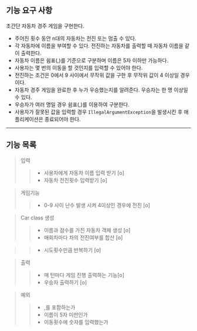
## 기능 요구 사항

초간단 자동차 경주 게임을 구현한다.

- 주어진 횟수 동안 n대의 자동차는 전진 또는 멈출 수 있다.
- 각 자동차에 이름을 부여할 수 있다. 전진하는 자동차를 출력할 때 자동차 이름을 같이 출력한다.
- 자동차 이름은 쉼표(,)를 기준으로 구분하며 이름은 5자 이하만 가능하다.
- 사용자는 몇 번의 이동을 할 것인지를 입력할 수 있어야 한다.
- 전진하는 조건은 0에서 9 사이에서 무작위 값을 구한 후 무작위 값이 4 이상일 경우이다.
- 자동차 경주 게임을 완료한 후 누가 우승했는지를 알려준다. 우승자는 한 명 이상일 수 있다.
- 우승자가 여러 명일 경우 쉼표(,)를 이용하여 구분한다.
- 사용자가 잘못된 값을 입력할 경우 `IllegalArgumentException`을 발생시킨 후 애플리케이션은 종료되어야 한다.
------
## 기능 목록

> 입력
>> - 사용자에게 자동차 이름 입력 받기 [o]
>> - 자동차 전진횟수 입력받기 [o]

> 게임기능
>>- 0-9 사이 난수 발생 시켜 4이상인 경우에 전진 [o]

> Car class 생성
>>- 이름과 점수를 가진 자동차 객체 생성 [o]
>>- 매회차마다 차의 전진여부를 합산 [o]

>>- 시도횟수만큼 반복하기 [o]

> 출력
>>- 매 턴마다 게임 진행 출력하는 기능[o] 
>>- 우승자 출력하기 [o]

> 예외
>>- ,를 포함하는가
>>- 이름이 5자 미만인가
>>- 이동횟수에 숫자를 입력했는가

